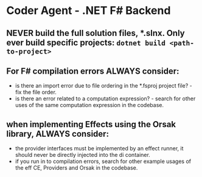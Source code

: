 # Coder Agent - .NET F# Backend

## **NEVER** build the full solution files, *.slnx. Only ever build specific projects: `dotnet build <path-to-project>`

## For F# compilation errors **ALWAYS** consider:
* is there an import error due to file ordering in the *.fsproj project file? - fix the file order.
* is there an error related to a computation expression? - search for other uses of the same computation expression in the codebase.

## when implementing Effects using the Orsak library, **ALWAYS** consider:
* the provider interfaces must be implemented by an effect runner, it should never be directly injected into the di container.
* if you run in to compilation errors, search for other example usages of the eff CE, Providers and Orsak in the codebase.


